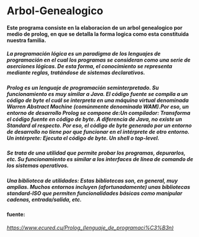 # Arbol-Genealogico

#### Este programa consiste en la elaboracion de un arbol genealogico por medio de prolog, en que se detalla la forma logica como esta constituida nuestra familia.

##### La programación lógica es un paradigma de los lenguajes de programación en el cual los programas se consideran como una serie de aserciones lógicas. De esta forma, el conocimiento se representa mediante reglas, tratándose de sistemas declarativos.

##### Prolog es un lenguaje de programación seminterpretado. Su funcionamiento es muy similar a Java. El código fuente se compila a un código de byte el cuál se interpreta en una máquina virtual denominada Warren Abstract Machine (comúnmente denominada WAM).Por eso, un entorno de desarrollo Prolog se compone de:Un compilador: Transforma el código fuente en código de byte. A diferencia de Java, no existe un Standard al respecto. Por eso, el código de byte generado por un entorno de desarrollo no tiene por que funcionar en el intérprete de otro entorno. Un intérprete: Ejecuta el código de byte. Un shell o top-level. 

##### Se trata de una utilidad que permite probar los programas, depurarlos, etc. Su funcionamiento es similar a los interfaces de línea de comando de los sistemas operativos.

##### Una biblioteca de utilidades: Estas bibliotecas son, en general, muy amplias. Muchos entornos incluyen (afortunadamente) unas bibliotecas standard-ISO que permiten funcionalidades básicas como manipular cadenas, entrada/salida, etc.

#### fuente:

###### https://www.ecured.cu/Prolog_(lenguaje_de_programaci%C3%B3n)
